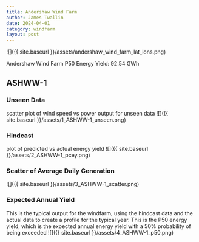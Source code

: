 ```yaml
---
title: Andershaw Wind Farm
author: James Twallin
date: 2024-04-01
category: windfarm
layout: post
---
```

![]({{ site.baseurl }}/assets/andershaw_wind_farm_lat_lons.png)

Andershaw Wind Farm P50 Energy Yield: 92.54 GWh

ASHWW-1
-------------
### Unseen Data 
scatter plot of wind speed vs power output for unseen data
![]({{ site.baseurl }}/assets/1_ASHWW-1_unseen.png)
### Hindcast 
plot of predicted vs actual energy yield
![]({{ site.baseurl }}/assets/2_ASHWW-1_pcey.png)
### Scatter of Average Daily Generation 

![]({{ site.baseurl }}/assets/3_ASHWW-1_scatter.png)
### Expected Annual Yield 
This is the typical output for the windfarm, using the hindcast data and the actual data to create a profile for the typical year. This is the P50 energy yield, which is the expected annual energy yield with a 50% probability of being exceeded
![]({{ site.baseurl }}/assets/4_ASHWW-1_p50.png)

